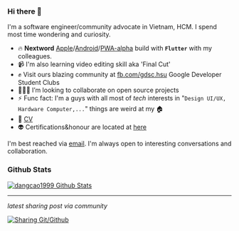 ### Hi there 👋

I'm a software engineer/community advocate in Vietnam, HCM. I spend most time wondering and curiosity.

- 🔥 **Nextword** [Apple](https://apps.apple.com/vn/app/nextword/id1586762180)/[Android](https://play.google.com/store/apps/details?id=com.nextword.nextword)/[PWA-alpha](http://nextword-me-with-my-friends.web.app) build with **`Flutter`** with my colleagues.
- 📹 I'm also learning video editing skill aka 'Final Cut'
- ✊ Visit ours blazing community at [fb.com/gdsc.hsu](https://www.facebook.com/gdsc.hsu) Google Developer Student Clubs
- 👨🏻‍💻 I’m looking to collaborate on open source projects
- ⚡ Func fact: I'm a guys with all most of *tech* interests in "`Design UI/UX, Hardware Computer,...`" things are weird at my 🏠
- 🔗 [CV](./docs/CV.pdf)
- 👽 Certifications&honour are located at [here]()

<div>
    I'm best reached via <a href="mailto:dangcao3659@gmail.com"/>email</a>. I'm always open to interesting conversations and collaboration.
</div>
 


### Github Stats

[![dangcao1999 Github Stats](https://github-readme-stats.vercel.app/api?username=dangcao1999&count_private=true&theme=default&show_icons=true)](https://github.com/dangcao1999)

----
*latest sharing post via community*

<a href="https://www.facebook.com/gdsc.hsu/posts/135463578794377" target="_blank"><img src="https://scontent.fvca1-3.fna.fbcdn.net/v/t39.30808-6/p180x540/240604844_135460742127994_1974796903384777640_n.jpg?_nc_cat=110&ccb=1-5&_nc_sid=730e14&_nc_ohc=H2wGj8ykjjMAX8sTPpa&_nc_ht=scontent.fvca1-3.fna&oh=fff9f988ead39dfe7e12f8ddef44e7db&oe=61BAB19D" 
alt="Sharing Git/Github"/></a>
